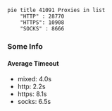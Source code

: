 
```mermaid
pie title 41091 Proxies in list
    "HTTP" : 28770
    "HTTPS": 10908
    "SOCKS" : 8666
```

### Some Info
#### Average Timeout

- mixed: 4.0s
- http: 2.2s
- https: 8.1s
- socks: 6.5s